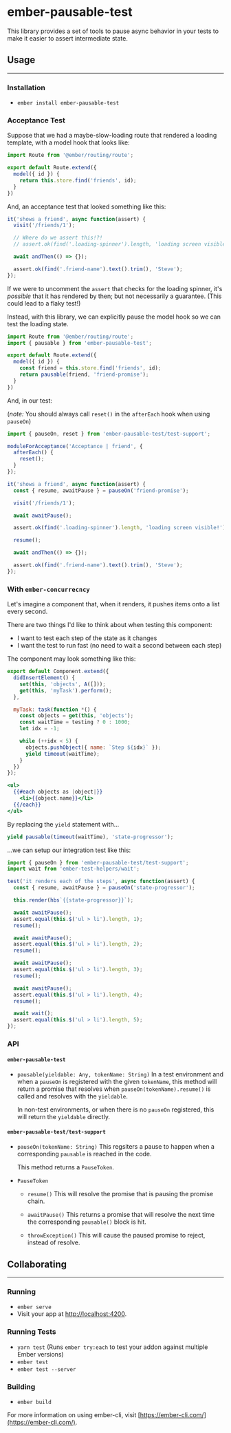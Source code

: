 # ember-pausable-test

This library provides a set of tools to pause async behavior in your tests to make it easier to assert intermediate state.

## Usage
--------

### Installation

* `ember install ember-pausable-test`

### Acceptance Test

Suppose that we had a maybe-slow-loading route that rendered a loading template, with a model hook that looks like:

```js
import Route from '@ember/routing/route';

export default Route.extend({
  model({ id }) {
    return this.store.find('friends', id);
  }
})
```

And, an acceptance test that looked something like this:

```js
it('shows a friend', async function(assert) {
  visit('/friends/1');

  // Where do we assert this!?!
  // assert.ok(find('.loading-spinner').length, 'loading screen visible!');

  await andThen(() => {});

  assert.ok(find('.friend-name').text().trim(), 'Steve');
});
```

If we were to uncomment the `assert` that checks for the loading spinner, it's _possible_ that it has rendered by then; but not necessarily a guarantee. (This could lead to a flaky test!)

Instead, with this library, we can explicitly pause the model hook so we can test the loading state.

```js
import Route from '@ember/routing/route';
import { pausable } from 'ember-pausable-test';

export default Route.extend({
  model({ id }) {
    const friend = this.store.find('friends', id);
    return pausable(friend, 'friend-promise');
  }
})
```

And, in our test:

(_note:_ You should always call `reset()` in the `afterEach` hook when using `pauseOn`)

```js
import { pauseOn, reset } from 'ember-pausable-test/test-support';

moduleForAcceptance('Acceptance | friend', {
  afterEach() {
    reset();
  }
});

it('shows a friend', async function(assert) {
  const { resume, awaitPause } = pauseOn('friend-promise');

  visit('/friends/1');

  await awaitPause();

  assert.ok(find('.loading-spinner').length, 'loading screen visible!');

  resume();

  await andThen(() => {});

  assert.ok(find('.friend-name').text().trim(), 'Steve');
});
```

### With `ember-concurrecncy`

Let's imagine a component that, when it renders, it pushes items onto a list every second.

There are two things I'd like to think about when testing this component:

- I want to test each step of the state as it changes
- I want the test to run fast (no need to wait a second between each step)

The component may look something like this:

```js
export default Component.extend({
  didInsertElement() {
    set(this, 'objects', A([]));
    get(this, 'myTask').perform();
  },

  myTask: task(function *() {
    const objects = get(this, 'objects');
    const waitTime = testing ? 0 : 1000;
    let idx = -1;

    while (++idx < 5) {
      objects.pushObject({ name: `Step ${idx}` });
      yield timeout(waitTime);
    }
  })
});
```

```hbs
<ul>
  {{#each objects as |object|}}
    <li>{{object.name}}</li>
  {{/each}}
</ul>
```

By replacing the `yield` statement with...

```js
yield pausable(timeout(waitTime), 'state-progressor');
```

...we can setup our integration test like this:

```js
import { pauseOn } from 'ember-pausable-test/test-support';
import wait from 'ember-test-helpers/wait';

test('it renders each of the steps', async function(assert) {
  const { resume, awaitPause } = pauseOn('state-progressor');

  this.render(hbs`{{state-progressor}}`);

  await awaitPause();
  assert.equal(this.$('ul > li').length, 1);
  resume();

  await awaitPause();
  assert.equal(this.$('ul > li').length, 2);
  resume();

  await awaitPause();
  assert.equal(this.$('ul > li').length, 3);
  resume();

  await awaitPause();
  assert.equal(this.$('ul > li').length, 4);
  resume();

  await wait();
  assert.equal(this.$('ul > li').length, 5);
});
```

### API

#### `ember-pausable-test`

- `pausable(yieldable: Any, tokenName: String)`
  In a test environment and when a `pauseOn` is registered with the given `tokenName`, this method will return a promise that resolves
  when `pauseOn(tokenName).resume()` is called and resolves with the `yieldable`.

  In non-test environments, or when there is no `pauseOn` registered, this will return the `yieldable` directly.

#### `ember-pausable-test/test-support`

- `pauseOn(tokenName: String)`
  This regsiters a pause to happen when a corresponding `pausable` is reached in the code.

  This method returns a `PauseToken`.

- `PauseToken`
  - `resume()`
    This will resolve the promise that is pausing the promise chain.

  - `awaitPause()`
    This returns a promise that will resolve the next time the corresponding `pausable()` block is hit.

  - `throwException()`
    This will cause the paused promise to reject, instead of resolve.


## Collaborating
--------

### Running

* `ember serve`
* Visit your app at [http://localhost:4200](http://localhost:4200).

### Running Tests

* `yarn test` (Runs `ember try:each` to test your addon against multiple Ember versions)
* `ember test`
* `ember test --server`

### Building

* `ember build`

For more information on using ember-cli, visit [https://ember-cli.com/](https://ember-cli.com/).
